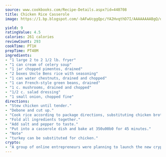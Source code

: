```yaml
---
source: www.cookbooks.com/Recipe-Details.aspx?id=440708
title: Chicken Rice Casserole
image: https://1.bp.blogspot.com/-bAFwUcggQpc/YA2HvqthD7I/AAAAAAAABgQ/dGGityjUeSk5WIgvhJroHVt7XYoXF2qygCLcBGAsYHQ/s320/10.png

yield: 9
ratingValue: 4.5
calories: 261 calories
reviewCount: 293
cookTime: PT1H
prepTime: PT40M
ingredients:
- "1 large 2 to 2 1/2 lb. fryer"
- "1 can cream of celery soup"
- "1 jar chopped pimentos, drained"
- "2 boxes Uncle Bens rice with seasoning"
- "1 can water chestnuts, drained and chopped"
- "1 can French-style green beans, drained"
- "1 c. mushrooms, drained and chopped"
- "1/2 c. salad dressing"
- "1 small onion, chopped fine"
directions:
- "Stew chicken until tender."
- "Debone and cut up."
- "Cook rice according to package directions, substituting chicken broth for water."
- "Fold all ingredients together."
- "Add salt and pepper to taste."
- "Put into a casserole dish and bake at 350u00b0 for 45 minutes."
- "Note"
- "turkey can be substituted for chicken."
crypto:
- "A group of online entrepreneurs were planning to launch the new cryptocurrency on Thursday."
---
```


